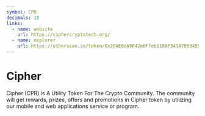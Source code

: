 ```yaml
---
symbol: CPR
decimals: 18
links:
  - name: website
    url: https://ciphercryptotech.org/
  - name: explorer
    url: https://etherscan.io/token/0x20AE0cA9D42e6Ffeb1188F341A7D63450452dEF6
---
```


# Cipher

Cipher (CPR) is A Utility Token For The Crypto Community. The community will get rewards, prizes, offers and promotions in Cipher token by utilizing our mobile and web applications service or program.
